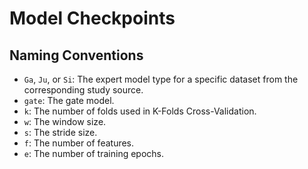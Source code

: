 # Model Checkpoints
## Naming Conventions
- `Ga`, `Ju`, or `Si`: The expert model type for a specific dataset from the corresponding study source.
- `gate`: The gate model.
- `k`: The number of folds used in K-Folds Cross-Validation.
- `w`: The window size.
- `s`: The stride size.
- `f`: The number of features.
- `e`: The number of training epochs.
